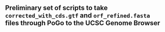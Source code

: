 ## Preliminary set of scripts to take `corrected_with_cds.gtf` and `orf_refined.fasta` files through PoGo to the UCSC Genome Browser
